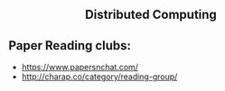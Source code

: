 <h2 align="center">Distributed Computing</h2>

## Paper Reading clubs:

- https://www.papersnchat.com/
- http://charap.co/category/reading-group/
